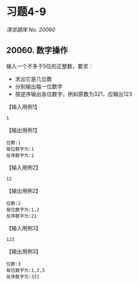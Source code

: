 # 习题4-9

*清览题库 No. 20060*

## 20060.  数字操作

输入一个不多于5位的正整数，要求：

* 求出它是几位数
* 分别输出每一位数字
* 按逆序输出各位数字，例如原数为321，应输出123

【输入用例1】

```
1
```

【输出用例1】

```
位数:1 
每位数字为:1 
反序数字为:1
```

【输入用例2】
```
12
```
【输出用例2】

```
位数:2 
每位数字为:1,2 
反序数字为:21
```

【输入用例3】

```
123
```

【输出用例3】

```
位数:3 
每位数字为:1,2,3 
反序数字为:321
```
